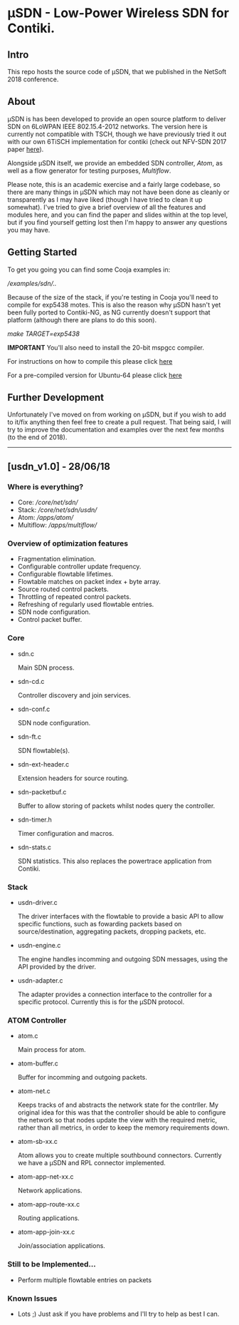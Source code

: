 μSDN - Low-Power Wireless SDN for Contiki.
===

Intro
---
This repo hosts the source code of μSDN, that we published in the NetSoft 2018 conference.

About
---
μSDN is has been developed to provide an open source platform to deliver SDN on 6LoWPAN IEEE 802.15.4-2012 networks. The version here is currently not compatible with TSCH, though we have previously tried it out with our own 6TiSCH implementation for contiki (check out NFV-SDN 2017 paper [here](https://ieeexplore.ieee.org/document/8169876/)).

Alongside μSDN itself, we provide an embedded SDN controller, *Atom*, as well as a flow generator for testing purposes, *Multiflow*.

Please note, this is an academic exercise and a fairly large codebase, so there are many things in μSDN which may not have been done as cleanly or transparently as I may have liked (though I have tried to clean it up somewhat). I've tried to give a brief overview of all the features and modules here, and you can find the paper and slides within at the top level, but if you find yourself getting lost then I'm happy to answer any questions you may have.

Getting Started
---

To get you going you can find some Cooja examples in:

 */examples/sdn/..*

Because of the size of the stack, if you're testing in Cooja you'll need to compile for exp5438 motes. This is also the reason why μSDN hasn't yet been fully ported to Contiki-NG, as NG currently doesn't support that platform (although there are plans to do this soon).

*make TARGET=exp5438*

**IMPORTANT** You'll also need to install the 20-bit mspgcc compiler.

For instructions on how to compile this please click [here](https://github.com/contiki-os/contiki/wiki/MSP430X)

For a pre-compiled version for Ubuntu-64 please click [here](https://github.com/pksec/msp430-gcc-4.7.3)

Further Development
---
Unfortunately I've moved on from working on μSDN, but if you wish to add to it/fix anything then feel free to create a pull request. That being said, I will try to improve the documentation and examples over the next few months (to the end of 2018).

---
[usdn_v1.0] - 28/06/18
---
### Where is everything?
- Core: */core/net/sdn/*
- Stack: */core/net/sdn/usdn/*
- Atom: */apps/atom/*
- Multiflow: */apps/multiflow/*

### Overview of optimization features
- Fragmentation elimination.
- Configurable controller update frequency.
- Configurable flowtable lifetimes.
- Flowtable matches on packet index + byte array.
- Source routed control packets.
- Throttling of repeated control packets.
- Refreshing of regularly used flowtable entries.
- SDN node configuration.
- Control packet buffer.

### Core
- sdn.c

  Main SDN process.

- sdn-cd.c

  Controller discovery and join services.

- sdn-conf.c

  SDN node configuration.

- sdn-ft.c

  SDN flowtable(s).

- sdn-ext-header.c

  Extension headers for source routing.

- sdn-packetbuf.c

  Buffer to allow storing of packets whilst nodes query the controller.

- sdn-timer.h

  Timer configuration and macros.

- sdn-stats.c

  SDN statistics. This also replaces the powertrace application from Contiki.

### Stack
- usdn-driver.c

  The driver interfaces with the flowtable to provide a basic API to allow specific functions, such as fowarding packets based on source/destination, aggregating packets, dropping packets, etc.

- usdn-engine.c

  The engine handles incomming and outgoing SDN messages, using the API provided by the driver.

- usdn-adapter.c

  The adapter provides a connection interface to the controller for a specific protocol. Currently this is for the μSDN protocol.

### ATOM Controller
- atom.c

  Main process for atom.

- atom-buffer.c

  Buffer for incomming and outgoing packets.

- atom-net.c

  Keeps tracks of and abstracts the network state for the contrller. My original idea for this was that the controller should be able to configure the network so that nodes update the view with the required metric, rather than all metrics, in order to keep the memory requirements down.

- atom-sb-xx.c

  Atom allows you to create multiple southbound connectors. Currently we have a μSDN and RPL connector implemented.

- atom-app-net-xx.c

  Network applications.

- atom-app-route-xx.c

  Routing applications.

- atom-app-join-xx.c

  Join/association applications.

### Still to be Implemented...
- Perform multiple flowtable entries on packets

### Known Issues
- Lots ;) Just ask if you have problems and I'll try to help as best I can.
